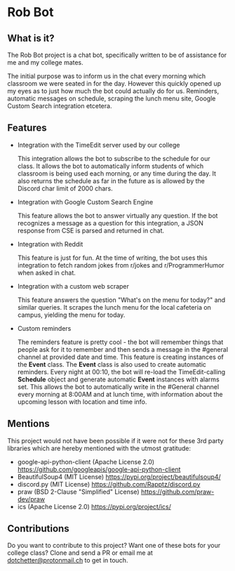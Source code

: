 # Rob Bot



## What is it?

The Rob Bot project is a chat bot, specifically written to be of assistance for me and my college mates.

The initial purpose was to inform us in the chat every morning which classroom we were seated in for the day. However this quickly opened up my eyes as to just how much the bot could actually do for us. Reminders, automatic messages on schedule, scraping the lunch menu site, Google Custom Search integration etcetera. 

## Features

* Integration with the TimeEdit server used by our college

  This integration allows the bot to subscribe to the schedule for our class. It allows the bot to automatically
  inform students of which classroom is being used each morning, or any time during the day. 
  It also returns the schedule as far in the future as is allowed by the Discord char limit of 2000 chars.
  
* Integration with Google Custom Search Engine

  This feature allows the bot to answer virtually any question. If the bot recognizes a message as a question 
  for this integration, a JSON response from CSE is parsed and returned in chat.
  
* Integration with Reddit

  This feature is just for fun. At the time of writing, the bot uses this integration to fetch random jokes from r/jokes and r/ProgrammerHumor when asked in chat.
  
* Integration with a custom web scraper

  This feature answers the question "What's on the menu for today?" and similar queries. It scrapes the lunch menu for the local cafeteria on campus, yielding the menu for today. 
  
* Custom reminders

  The reminders feature is pretty cool - the bot will remember things that people ask for it to remember and then sends a message in the #general channel at provided date and time. This feature is creating instances of the **Event** class.
  The **Event** class is also used to create automatic reminders. Every night at 00:10, the bot will re-load the TimeEdit-calling **Schedule** object and generate automatic **Event** instances with alarms set. This allows the bot to automatically write in the #General channel every morning at 8:00AM and at lunch time, with information about the upcoming lesson with location and time info.

## Mentions

This project would not have been possible if it were not for these 3rd party libraries which are hereby mentioned with the utmost gratitude:

* google-api-python-client (Apache License 2.0)  https://github.com/googleapis/google-api-python-client
* BeautifulSoup4 (MIT License) https://pypi.org/project/beautifulsoup4/
* discord.py (MIT License) https://github.com/Rapptz/discord.py
* praw (BSD 2-Clause "Simplified" License) https://github.com/praw-dev/praw
* ics (Apache License 2.0) https://pypi.org/project/ics/

## Contributions

Do you want to contribute to this project? Want one of these bots for your college class?
Clone and send a PR or email me at dotchetter@protonmail.ch to get in touch.
